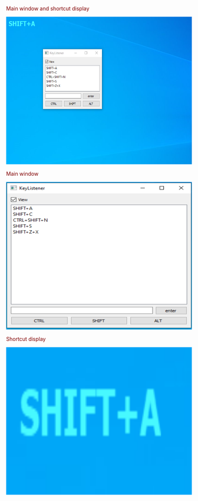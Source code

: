<html>

  <body text="maroon">
  
<p>Main window and shortcut display</p>
<img src="https://github.com/kirmartuk/ShortcutDisplay/blob/master/1.png" width="600" height="400"/>
<p>Main window</p>
<img src="https://github.com/kirmartuk/ShortcutDisplay/blob/master/2.png" width="600" height="400"/>
<p>Shortcut display</p>
<img src="https://github.com/kirmartuk/ShortcutDisplay/blob/master/3.png" width="600" height="400"/>
 </body>
   
 
</html>
